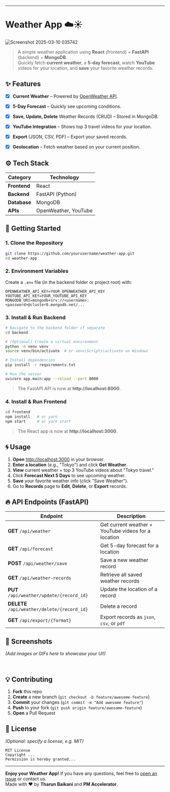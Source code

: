 
---

# Weather App ☁️☀️

![Screenshot 2025-03-10 035742](https://github.com/user-attachments/assets/477d603a-b30f-4aeb-896f-809ed1b089c0)



> A simple weather application using **React** (frontend) + **FastAPI** (backend) + **MongoDB**.  
> Quickly fetch **current weather**, a **5-day forecast**, watch **YouTube** videos for your location, and **save** your favorite weather records.



## ✨ Features

- [x] **Current Weather** – Powered by [OpenWeather API](https://openweathermap.org/).  
- [x] **5-Day Forecast** – Quickly see upcoming conditions.  
- [x] **Save, Update, Delete** Weather Records (CRUD) – Stored in MongoDB.  
- [x] **YouTube Integration** – Shows top 3 travel videos for your location.  
- [x] **Export** (JSON, CSV, PDF) – Export your saved records.  
- [x] **Geolocation** – Fetch weather based on your current position.


## ⚙️ Tech Stack

| **Category** | **Technology**        |
|--------------|-----------------------|
| **Frontend** | React                |
| **Backend**  | FastAPI (Python)     |
| **Database** | MongoDB              |
| **APIs**     | OpenWeather, YouTube |



## 🏁 Getting Started

### 1. Clone the Repository
```bash
git clone https://github.com/yourusername/weather-app.git
cd weather-app
```

### 2. Environment Variables
Create a `.env` file (in the backend folder or project root) with:
```
OPENWEATHER_API_KEY=YOUR_OPENWEATHER_API_KEY
YOUTUBE_API_KEY=YOUR_YOUTUBE_API_KEY
MONGODB_URI=mongodb+srv://<username>:<password>@cluster0.mongodb.net/...
```

### 3. Install & Run Backend
```bash
# Navigate to the backend folder if separate
cd backend

# (Optional) Create a virtual environment
python -m venv venv
source venv/bin/activate  # or venv\Scripts\activate on Windows

# Install dependencies
pip install -r requirements.txt

# Run the server
uvicorn app.main:app --reload --port 8000
```
> The FastAPI API is now at **http://localhost:8000**.

### 4. Install & Run Frontend
```bash
cd frontend
npm install   # or yarn
npm start     # or yarn start
```
> The React app is now at **http://localhost:3000**.



## 🌀 Usage

1. **Open** [http://localhost:3000](http://localhost:3000) in your browser.  
2. **Enter a location** (e.g., "Tokyo") and click **Get Weather**.  
3. **View** current weather + top 3 YouTube videos about "Tokyo travel."  
4. Click **Forecast Next 5 Days** to see upcoming weather.  
5. **Save** your favorite weather info (click "Save Weather").  
6. Go to **Records** page to **Edit**, **Delete**, or **Export** records.



## 🔥 API Endpoints (FastAPI)

| **Endpoint**                     | **Description**                                  |
|---------------------------------|--------------------------------------------------|
| **GET** `/api/weather`          | Get current weather + YouTube videos for a location |
| **GET** `/api/forecast`         | Get 5-day forecast for a location               |
| **POST** `/api/weather/save`    | Save a new weather record                       |
| **GET** `/api/weather-records`  | Retrieve all saved weather records              |
| **PUT** `/api/weather/update/{record_id}`   | Update the location of a record       |
| **DELETE** `/api/weather/delete/{record_id}`| Delete a record                        |
| **GET** `/api/export/{format}`  | Export records as `json`, `csv`, or `pdf`       |



## 🚀 Screenshots

*(Add images or GIFs here to showcase your UI!)*

<br/>

## 💡 Contributing

1. **Fork** this repo  
2. **Create** a new branch (`git checkout -b feature/awesome-feature`)  
3. **Commit** your changes (`git commit -m "Add awesome feature"`)  
4. **Push** to your fork (`git push origin feature/awesome-feature`)  
5. **Open** a Pull Request



## 📜 License

*(Optional: specify a license, e.g. MIT)*

```
MIT License
Copyright ...
Permission is hereby granted...
```



---

**Enjoy your Weather App!** If you have any questions, feel free to [open an issue](https://github.com/yourusername/weather-app/issues) or contact us.  
Made with ❤️ by **Tharun Baikani** and **PM Accelerator**.
